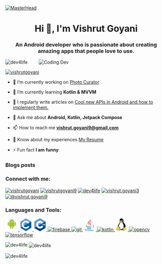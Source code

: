 [![MasterHead](https://3.bp.blogspot.com/-dB6ndKqIAuI/XdWeOASO5AI/AAAAAAAANZA/MSbT9mh6bukxkI-tqnu_GARIZZV5WNVhQCLcBGAsYHQ/s1600/image1.gif)](https://rishavchanda.io)
<h1 align="center">Hi 👋, I'm Vishrut Goyani</h1>
<h3 align="center">An Android developer who is passionate about creating amazing apps that people love to use.</h3>
<img align="right" alt="Coding Dev" width="400" src="https://cdn.dribbble.com/users/1162077/screenshots/3848914/programmer.gif">

<p align="left"> <img src="https://komarev.com/ghpvc/?username=dev4life&label=Profile%20views&color=0e75b6&style=flat" alt="dev4life" /> </p>

<p align="left"> <a href="https://twitter.com/vishrutgoyani" target="blank"><img src="https://img.shields.io/twitter/follow/vishrutgoyani?logo=twitter&style=for-the-badge" alt="vishrutgoyani" /></a> </p>

- 🔭 I’m currently working on [Photo Curator]([https://github.com/SweetD3v/Convo](https://github.com/SweetD3v/ImageLabelingCompose))

- 🌱 I’m currently learning **Kotlin & MVVM**

- 📝 I regularly write articles on [Cool new APIs in Android and how to implement them.](https://medium.com/@vishrut.goyani9)

- 💬 Ask me about **Android, Kotlin, Jetpack Compose**

- 📫 How to reach me **vishrut.goyani9@gmail.com**

- 📄 Know about my experiences [My Resume](https://docs.google.com/document/d/1bjdYnrNRiSI0a8ftRW_jnZfZpSWzv-4ECPPA83gK3RA/edit?usp=sharing)

- ⚡ Fun fact **I am funny**

### Blogs posts
<!-- BLOG-POST-LIST:START -->
<!-- BLOG-POST-LIST:END -->

<h3 align="left">Connect with me:</h3>
<p align="left">
<a href="https://twitter.com/vishrutgoyani" target="blank"><img align="center" src="https://raw.githubusercontent.com/rahuldkjain/github-profile-readme-generator/master/src/images/icons/Social/twitter.svg" alt="vishrutgoyani" height="30" width="40" /></a>
<a href="https://linkedin.com/in/vishrutgoyani9" target="blank"><img align="center" src="https://raw.githubusercontent.com/rahuldkjain/github-profile-readme-generator/master/src/images/icons/Social/linked-in-alt.svg" alt="vishrutgoyani9" height="30" width="40" /></a>
<a href="https://stackoverflow.com/users/10357086/dev4life" target="blank"><img align="center" src="https://raw.githubusercontent.com/rahuldkjain/github-profile-readme-generator/master/src/images/icons/Social/stack-overflow.svg" alt="dev4life" height="30" width="40" /></a>
<a href="https://instagram.com/vishrut.goyani3" target="blank"><img align="center" src="https://raw.githubusercontent.com/rahuldkjain/github-profile-readme-generator/master/src/images/icons/Social/instagram.svg" alt="vishrut.goyani3" height="30" width="40" /></a>
<a href="https://medium.com/@vishrut.goyani9" target="blank"><img align="center" src="https://raw.githubusercontent.com/rahuldkjain/github-profile-readme-generator/master/src/images/icons/Social/medium.svg" alt="@vishrut.goyani9" height="30" width="40" /></a>
</p>

<h3 align="left">Languages and Tools:</h3>
<p align="left"> <a href="https://developer.android.com" target="_blank" rel="noreferrer"> <img src="https://raw.githubusercontent.com/devicons/devicon/master/icons/android/android-original-wordmark.svg" alt="android" width="40" height="40"/> </a> <a href="https://www.cprogramming.com/" target="_blank" rel="noreferrer"> <img src="https://raw.githubusercontent.com/devicons/devicon/master/icons/c/c-original.svg" alt="c" width="40" height="40"/> </a> <a href="https://www.w3schools.com/cpp/" target="_blank" rel="noreferrer"> <img src="https://raw.githubusercontent.com/devicons/devicon/master/icons/cplusplus/cplusplus-original.svg" alt="cplusplus" width="40" height="40"/> </a> <a href="https://firebase.google.com/" target="_blank" rel="noreferrer"> <img src="https://www.vectorlogo.zone/logos/firebase/firebase-icon.svg" alt="firebase" width="40" height="40"/> </a> <a href="https://git-scm.com/" target="_blank" rel="noreferrer"> <img src="https://www.vectorlogo.zone/logos/git-scm/git-scm-icon.svg" alt="git" width="40" height="40"/> </a> <a href="https://www.java.com" target="_blank" rel="noreferrer"> <img src="https://raw.githubusercontent.com/devicons/devicon/master/icons/java/java-original.svg" alt="java" width="40" height="40"/> </a> <a href="https://kotlinlang.org" target="_blank" rel="noreferrer"> <img src="https://www.vectorlogo.zone/logos/kotlinlang/kotlinlang-icon.svg" alt="kotlin" width="40" height="40"/> </a> <a href="https://www.linux.org/" target="_blank" rel="noreferrer"> <img src="https://raw.githubusercontent.com/devicons/devicon/master/icons/linux/linux-original.svg" alt="linux" width="40" height="40"/> </a> <a href="https://opencv.org/" target="_blank" rel="noreferrer"> <img src="https://www.vectorlogo.zone/logos/opencv/opencv-icon.svg" alt="opencv" width="40" height="40"/> </a> <a href="https://www.tensorflow.org" target="_blank" rel="noreferrer"> <img src="https://www.vectorlogo.zone/logos/tensorflow/tensorflow-icon.svg" alt="tensorflow" width="40" height="40"/> </a> </p>

<p><img align="left" src="https://github-readme-stats.vercel.app/api/top-langs?username=dev4life&show_icons=true&locale=en&layout=compact" alt="dev4life" /></p>

<p>&nbsp;<img align="center" src="https://github-readme-stats.vercel.app/api?username=dev4life&show_icons=true&locale=en" alt="dev4life" /></p>

<p><img align="center" src="https://github-readme-streak-stats.herokuapp.com/?user=dev4life&" alt="dev4life" /></p>
